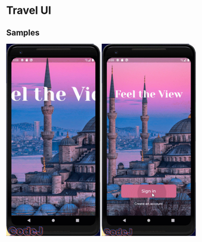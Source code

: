 # Travel UI

## Samples

<img src="examples/UI-1.gif" width="250"/> <img src="examples/UI-2.gif" width="250"/>
